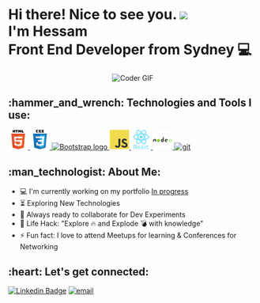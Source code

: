  <!-- Hi there! Feel free to make this your own but don't use my data. Attributions are welcomed --> 


# Hi there! Nice to see you.  <img src="https://raw.githubusercontent.com/MartinHeinz/MartinHeinz/master/wave.gif" width="30px"><br>I'm Hessam <br> Front End Developer from Sydney :computer:

<abc>
  <p align="center">
   <img align="center" src="https://media0.giphy.com/media/qgQUggAC3Pfv687qPC/giphy.gif?cid=ecf05e47m9akdxbn902rw4ektt7gt4nm5wezmv9oycb7gbxv&rid=giphy.gif&ct=g" alt="Coder GIF" >
    </p>
</abc>


<h2 align="left">:hammer_and_wrench: Technologies and Tools I use:</h2>
<p align="left">
    <a href="https://www.w3.org/html/" target="_blank"> <img src="https://raw.githubusercontent.com/devicons/devicon/master/icons/html5/html5-original-wordmark.svg" alt="html5" width="40" height="40"/> </a>
    <a href="https://www.w3schools.com/css/" target="_blank"> <img src="https://raw.githubusercontent.com/devicons/devicon/master/icons/css3/css3-original-wordmark.svg" alt="css3" width="40" height="40"/> </a>
  <a href="https://uiwjs.github.io/bootstrap-icons/index.html">
    <img src="https://v5.getbootstrap.com/docs/5.0/assets/brand/bootstrap-logo-shadow.png" alt="Bootstrap logo"  width="40" height="40">
  </a>
    <a href="https://developer.mozilla.org/en-US/docs/Web/JavaScript" target="_blank"> <img src="https://raw.githubusercontent.com/devicons/devicon/master/icons/javascript/javascript-original.svg" alt="javascript" width="40" height="40"/> </a>
<a href="https://reactjs.org/" target="_blank"> <img src="https://raw.githubusercontent.com/devicons/devicon/master/icons/react/react-original-wordmark.svg" alt="react" width="40" height="40"/> </a>
      <a href="https://nodejs.org" target="_blank"> <img src="https://raw.githubusercontent.com/devicons/devicon/master/icons/nodejs/nodejs-original-wordmark.svg" alt="nodejs" width="40" height="40"/> </a>
<a href="https://git-scm.com/" target="_blank"> <img src="https://www.vectorlogo.zone/logos/git-scm/git-scm-icon.svg" alt="git" width="40" height="40"/> </a>
    </p>
    

<h2 align="left">:man_technologist: About Me:</h2>

- :computer: I'm currently working on my portfolio <a href="https://hessamimen.github.io/myApp/" target="_blank">In progress</a>
- :hourglass_flowing_sand:  Exploring New Technologies
- :rocket: Always ready to collaborate for Dev Experiments
- :dart: Life Hack: "Explore :fire: and Explode :bomb: with knowledge" 
- :zap: Fun fact: I love to attend Meetups for learning & Conferences for Networking<br>

<h2 align="left">:heart: Let's get connected:</h2>

[![Linkedin Badge](https://img.shields.io/badge/-HessamImen-blue?style=flat-square&logo=Linkedin&logoColor=white&link=https://www.linkedin.com/in/hessam-imen)](https://www.linkedin.com/in/hessam-imen) [![email](https://img.shields.io/static/v1.svg?label=Email&message=Hessam&color=grey&logo=gmail&style=flat&logoColor=white&colorA=critical)](https://www.hessam.imen@gmail.com/)
